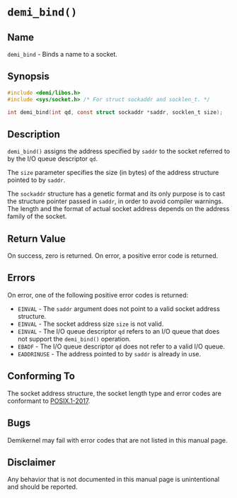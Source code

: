 # `demi_bind()`

## Name

`demi_bind` - Binds a name to a socket.

## Synopsis

```c
#include <demi/libos.h>
#include <sys/socket.h> /* For struct sockaddr and socklen_t. */

int demi_bind(int qd, const struct sockaddr *saddr, socklen_t size);
```

## Description

`demi_bind()` assigns the address specified by `saddr` to the socket referred to by the I/O queue descriptor `qd`.

The `size` parameter specifies the size (in bytes) of the address structure pointed to by `saddr`.

The `sockaddr` structure has a genetic format and its only purpose is to cast the structure pointer passed in `saddr`,
in order to avoid compiler warnings. The length and the format of actual socket address depends on the address family of
the socket.

## Return Value

On success, zero is returned. On error, a positive error code is returned.

## Errors

On error, one of the following positive error codes is returned:

- `EINVAL` - The `saddr` argument does not point to a valid socket address structure.
- `EINVAL` - The socket address size `size` is not valid.
- `EINVAL` - The I/O queue descriptor `qd` refers to an I/O queue that does not support the `demi_bind()` operation.
- `EBADF` - The I/O queue descriptor `qd` does not refer to a valid I/O queue.
- `EADDRINUSE` - The address pointed to by `saddr` is already in use.

## Conforming To

The socket address structure, the socket length type and error codes are conformant to
[POSIX.1-2017](https://pubs.opengroup.org/onlinepubs/9699919799/nframe.html).

## Bugs

Demikernel may fail with error codes that are not listed in this manual page.

## Disclaimer

Any behavior that is not documented in this manual page is unintentional and should be reported.
